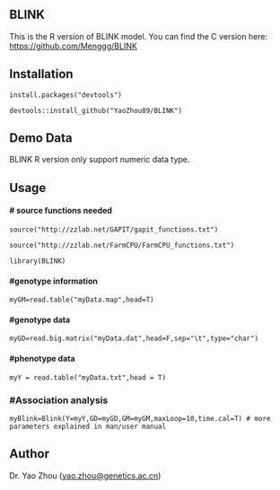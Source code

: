 ## BLINK
This is the R version of BLINK model. You can find the C version here: https://github.com/Menggg/BLINK
## Installation
    install.packages("devtools")

    devtools::install_github("YaoZhou89/BLINK")

## Demo Data
BLINK R version only support numeric data type.

## Usage
#### # source functions needed
    source("http://zzlab.net/GAPIT/gapit_functions.txt")

    source("http://zzlab.net/FarmCPU/FarmCPU_functions.txt")

    library(BLINK)

#### #genotype information
    myGM=read.table("myData.map",head=T)
#### #genotype data
    myGD=read.big.matrix("myData.dat",head=F,sep="\t",type="char") 
#### #phenotype data
    myY = read.table("myData.txt",head = T) 

### #Association analysis
    myBlink=Blink(Y=myY,GD=myGD,GM=myGM,maxLoop=10,time.cal=T) # more parameters explained in man/user manual

## Author
Dr. Yao Zhou (yao.zhou@genetics.ac.cn)
